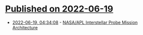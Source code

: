 # [Published on 2022-06-19](index.md)

* [2022-06-19, 04:34:08](https://news.ycombinator.com/item?id=31796193) - [NASA/APL Interstellar Probe Mission Architecture](https://interstellarprobe.jhuapl.edu/Mission-Architecture/)
